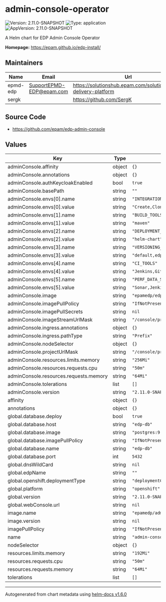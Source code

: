 # admin-console-operator

![Version: 2.11.0-SNAPSHOT](https://img.shields.io/badge/Version-2.11.0--SNAPSHOT-informational?style=flat-square) ![Type: application](https://img.shields.io/badge/Type-application-informational?style=flat-square) ![AppVersion: 2.11.0-SNAPSHOT](https://img.shields.io/badge/AppVersion-2.11.0--SNAPSHOT-informational?style=flat-square)

A Helm chart for EDP Admin Console Operator

**Homepage:** <https://epam.github.io/edp-install/>

## Maintainers

| Name | Email | Url |
| ---- | ------ | --- |
| epmd-edp | SupportEPMD-EDP@epam.com | https://solutionshub.epam.com/solution/epam-delivery-platform |
| sergk |  | https://github.com/SergK |

## Source Code

* <https://github.com/epam/edp-admin-console>

## Values

| Key | Type | Default | Description |
|-----|------|---------|-------------|
| adminConsole.affinity | object | `{}` |  |
| adminConsole.annotations | object | `{}` |  |
| adminConsole.authKeycloakEnabled | bool | `true` |  |
| adminConsole.basePath | string | `""` |  |
| adminConsole.envs[0].name | string | `"INTEGRATION_STRATEGIES"` |  |
| adminConsole.envs[0].value | string | `"Create,Clone,Import"` |  |
| adminConsole.envs[1].name | string | `"BUILD_TOOLS"` |  |
| adminConsole.envs[1].value | string | `"maven"` |  |
| adminConsole.envs[2].name | string | `"DEPLOYMENT_SCRIPT"` |  |
| adminConsole.envs[2].value | string | `"helm-chart"` |  |
| adminConsole.envs[3].name | string | `"VERSIONING_TYPES"` |  |
| adminConsole.envs[3].value | string | `"default,edp"` |  |
| adminConsole.envs[4].name | string | `"CI_TOOLS"` |  |
| adminConsole.envs[4].value | string | `"Jenkins,GitLab CI"` |  |
| adminConsole.envs[5].name | string | `"PERF_DATA_SOURCES"` |  |
| adminConsole.envs[5].value | string | `"Sonar,Jenkins,GitLab"` |  |
| adminConsole.image | string | `"epamedp/edp-admin-console"` |  |
| adminConsole.imagePullPolicy | string | `"IfNotPresent"` |  |
| adminConsole.imagePullSecrets | string | `nil` |  |
| adminConsole.imageStreamUrlMask | string | `"/console/project/{namespace}/browse/images/{stream}"` |  |
| adminConsole.ingress.annotations | object | `{}` |  |
| adminConsole.ingress.pathType | string | `"Prefix"` |  |
| adminConsole.nodeSelector | object | `{}` |  |
| adminConsole.projectUrlMask | string | `"/console/project/{namespace}/overview"` |  |
| adminConsole.resources.limits.memory | string | `"256Mi"` |  |
| adminConsole.resources.requests.cpu | string | `"50m"` |  |
| adminConsole.resources.requests.memory | string | `"64Mi"` |  |
| adminConsole.tolerations | list | `[]` |  |
| adminConsole.version | string | `"2.11.0-SNAPSHOT"` |  |
| affinity | object | `{}` |  |
| annotations | object | `{}` |  |
| global.database.deploy | bool | `true` |  |
| global.database.host | string | `"edp-db"` |  |
| global.database.image | string | `"postgres:9.6"` |  |
| global.database.imagePullPolicy | string | `"IfNotPresent"` |  |
| global.database.name | string | `"edp-db"` |  |
| global.database.port | int | `5432` |  |
| global.dnsWildCard | string | `nil` |  |
| global.edpName | string | `""` |  |
| global.openshift.deploymentType | string | `"deploymentConfigs"` |  |
| global.platform | string | `"openshift"` |  |
| global.version | string | `"2.11.0-SNAPSHOT"` |  |
| global.webConsole.url | string | `nil` |  |
| image.name | string | `"epamedp/admin-console-operator"` |  |
| image.version | string | `nil` |  |
| imagePullPolicy | string | `"IfNotPresent"` |  |
| name | string | `"admin-console-operator"` |  |
| nodeSelector | object | `{}` |  |
| resources.limits.memory | string | `"192Mi"` |  |
| resources.requests.cpu | string | `"50m"` |  |
| resources.requests.memory | string | `"64Mi"` |  |
| tolerations | list | `[]` |  |

----------------------------------------------
Autogenerated from chart metadata using [helm-docs v1.6.0](https://github.com/norwoodj/helm-docs/releases/v1.6.0)
